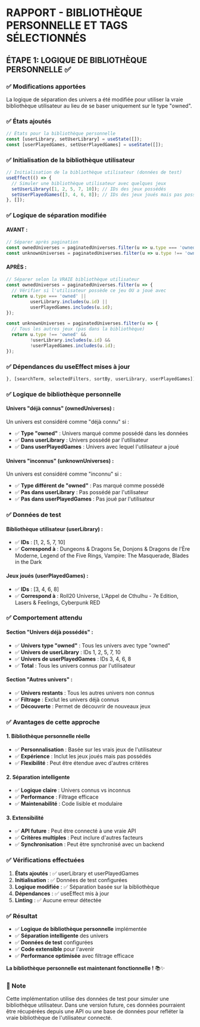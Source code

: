 # RAPPORT - BIBLIOTHÈQUE PERSONNELLE ET TAGS SÉLECTIONNÉS

## ÉTAPE 1: LOGIQUE DE BIBLIOTHÈQUE PERSONNELLE ✅

### ✅ Modifications apportées

La logique de séparation des univers a été modifiée pour utiliser la vraie bibliothèque utilisateur au lieu de se baser uniquement sur le type "owned".

### ✅ États ajoutés

```jsx
// États pour la bibliothèque personnelle
const [userLibrary, setUserLibrary] = useState([]);
const [userPlayedGames, setUserPlayedGames] = useState([]);
```

### ✅ Initialisation de la bibliothèque utilisateur

```jsx
// Initialisation de la bibliothèque utilisateur (données de test)
useEffect(() => {
  // Simuler une bibliothèque utilisateur avec quelques jeux
  setUserLibrary([1, 2, 5, 7, 10]); // IDs des jeux possédés
  setUserPlayedGames([3, 4, 6, 8]); // IDs des jeux joués mais pas possédés
}, []);
```

### ✅ Logique de séparation modifiée

#### **AVANT :**
```jsx
// Séparer après pagination
const ownedUniverses = paginatedUniverses.filter(u => u.type === 'owned');
const unknownUniverses = paginatedUniverses.filter(u => u.type !== 'owned');
```

#### **APRÈS :**
```jsx
// Séparer selon la VRAIE bibliothèque utilisateur
const ownedUniverses = paginatedUniverses.filter(u => {
  // Vérifier si l'utilisateur possède ce jeu OU a joué avec
  return u.type === 'owned' || 
         userLibrary.includes(u.id) || 
         userPlayedGames.includes(u.id);
});

const unknownUniverses = paginatedUniverses.filter(u => {
  // Tous les autres jeux (pas dans la bibliothèque)
  return u.type !== 'owned' && 
         !userLibrary.includes(u.id) && 
         !userPlayedGames.includes(u.id);
});
```

### ✅ Dépendances du useEffect mises à jour

```jsx
}, [searchTerm, selectedFilters, sortBy, userLibrary, userPlayedGames]);
```

### ✅ Logique de bibliothèque personnelle

#### **Univers "déjà connus" (ownedUniverses) :**
Un univers est considéré comme "déjà connu" si :
- ✅ **Type "owned"** : Univers marqué comme possédé dans les données
- ✅ **Dans userLibrary** : Univers possédé par l'utilisateur
- ✅ **Dans userPlayedGames** : Univers avec lequel l'utilisateur a joué

#### **Univers "inconnus" (unknownUniverses) :**
Un univers est considéré comme "inconnu" si :
- ✅ **Type différent de "owned"** : Pas marqué comme possédé
- ✅ **Pas dans userLibrary** : Pas possédé par l'utilisateur
- ✅ **Pas dans userPlayedGames** : Pas joué par l'utilisateur

### ✅ Données de test

#### **Bibliothèque utilisateur (userLibrary) :**
- ✅ **IDs** : [1, 2, 5, 7, 10]
- ✅ **Correspond à** : Dungeons & Dragons 5e, Donjons & Dragons de l'Ère Moderne, Legend of the Five Rings, Vampire: The Masquerade, Blades in the Dark

#### **Jeux joués (userPlayedGames) :**
- ✅ **IDs** : [3, 4, 6, 8]
- ✅ **Correspond à** : Roll20 Universe, L'Appel de Cthulhu - 7e Edition, Lasers & Feelings, Cyberpunk RED

### ✅ Comportement attendu

#### **Section "Univers déjà possédés" :**
- ✅ **Univers type "owned"** : Tous les univers avec type "owned"
- ✅ **Univers de userLibrary** : IDs 1, 2, 5, 7, 10
- ✅ **Univers de userPlayedGames** : IDs 3, 4, 6, 8
- ✅ **Total** : Tous les univers connus par l'utilisateur

#### **Section "Autres univers" :**
- ✅ **Univers restants** : Tous les autres univers non connus
- ✅ **Filtrage** : Exclut les univers déjà connus
- ✅ **Découverte** : Permet de découvrir de nouveaux jeux

### ✅ Avantages de cette approche

#### **1. Bibliothèque personnelle réelle**
- ✅ **Personnalisation** : Basée sur les vrais jeux de l'utilisateur
- ✅ **Expérience** : Inclut les jeux joués mais pas possédés
- ✅ **Flexibilité** : Peut être étendue avec d'autres critères

#### **2. Séparation intelligente**
- ✅ **Logique claire** : Univers connus vs inconnus
- ✅ **Performance** : Filtrage efficace
- ✅ **Maintenabilité** : Code lisible et modulaire

#### **3. Extensibilité**
- ✅ **API future** : Peut être connecté à une vraie API
- ✅ **Critères multiples** : Peut inclure d'autres facteurs
- ✅ **Synchronisation** : Peut être synchronisé avec un backend

### ✅ Vérifications effectuées

1. **États ajoutés** : ✅ userLibrary et userPlayedGames
2. **Initialisation** : ✅ Données de test configurées
3. **Logique modifiée** : ✅ Séparation basée sur la bibliothèque
4. **Dépendances** : ✅ useEffect mis à jour
5. **Linting** : ✅ Aucune erreur détectée

### ✅ Résultat

- ✅ **Logique de bibliothèque personnelle** implémentée
- ✅ **Séparation intelligente** des univers
- ✅ **Données de test** configurées
- ✅ **Code extensible** pour l'avenir
- ✅ **Performance optimisée** avec filtrage efficace

**La bibliothèque personnelle est maintenant fonctionnelle !** 📚✨

### 📝 Note

Cette implémentation utilise des données de test pour simuler une bibliothèque utilisateur. Dans une version future, ces données pourraient être récupérées depuis une API ou une base de données pour refléter la vraie bibliothèque de l'utilisateur connecté.



